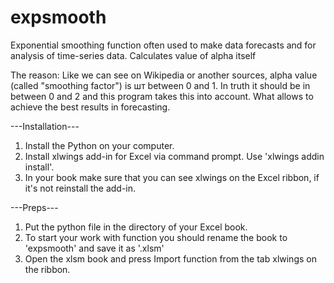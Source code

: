 # expsmooth
Exponential smoothing function often used to make data forecasts and for analysis of time-series data.
Calculates value of alpha itself

The reason: 
Like we can see on Wikipedia or another sources, alpha value (called "smoothing factor") is шт between 0 and 1. 
In truth it should be in between 0 and 2 and this program takes this into account. 
What allows to achieve the best results in forecasting.


---Installation---
1. Install the Python on your computer.
2. Install xlwings add-in for Excel via command prompt. Use 'xlwings addin install'.
3. In your book make sure that you can see xlwings on the Excel ribbon, if it's not reinstall the add-in.

---Preps---
1. Put the python file in the directory of your Excel book.
1. To start your work with function you should rename the book to 'expsmooth' and save it as '.xlsm'
2. Open the xlsm book and press Import function from the tab xlwings on the ribbon. 
